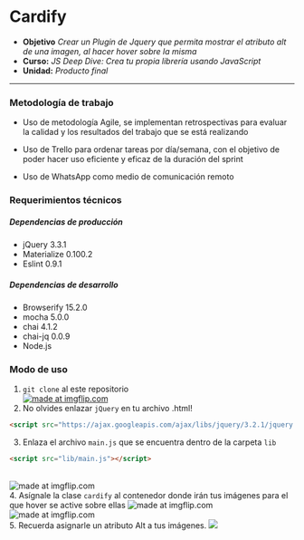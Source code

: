 # Cardify

* **Objetivo** _Crear un Plugin de Jquery que permita mostrar el atributo alt  de una imagen, al hacer hover sobre la misma_
* **Curso:** _JS Deep Dive: Crea tu propia librería usando JavaScript_
* **Unidad:** _Producto final_

***

### Metodología de trabajo

+ Uso de metodología Agile, se implementan retrospectivas para evaluar la calidad y los resultados del trabajo que se está realizando

+ Uso de Trello para ordenar tareas por día/semana, con el objetivo de poder hacer uso eficiente y eficaz de la duración del sprint

+ Uso de WhatsApp como medio de comunicación remoto

### Requerimientos técnicos

##### Dependencias de producción

+ jQuery 3.3.1
+ Materialize 0.100.2
+ Eslint 0.9.1

##### Dependencias de desarrollo

+ Browserify 15.2.0
+ mocha 5.0.0
+ chai 4.1.2
+ chai-jq 0.0.9
+ Node.js

### Modo de uso

1. `git clone` al este repositorio</br>
<a href="https://imgflip.com/gif/23swkq"><img src="https://i.imgflip.com/23swkq.gif" title="made at imgflip.com"/></a>
2. No olvides enlazar `jQuery` en tu archivo .html!
```html
<script src="https://ajax.googleapis.com/ajax/libs/jquery/3.2.1/jquery.min.js"></script>
```
3. Enlaza el archivo `main.js` que se encuentra dentro de la carpeta `lib`</br>
```html
<script src="lib/main.js"></script>
```
</br><img src="https://i.imgflip.com/23svvj.gif" title="made at imgflip.com"/></br>
4. Asígnale la clase `cardify` al contenedor donde irán tus imágenes para el que hover se active sobre ellas
<img src="https://i.imgflip.com/23sw6r.gif" title="made at imgflip.com"/></br>
<img src="https://i.imgflip.com/23swqp.gif" title="made at imgflip.com"/></br>
5. Recuerda asignarle un atributo Alt a tus imágenes.
<img src="https://image.prntscr.com/image/dF5bhhZpQRiaR0eN9XreHA.png"/>

